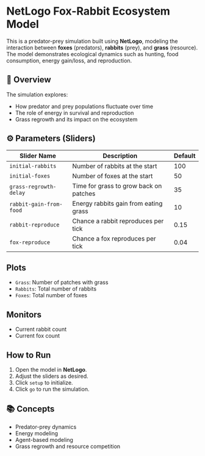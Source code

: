 # NetLogo Fox-Rabbit Ecosystem Model

This is a predator-prey simulation built using **NetLogo**, modeling the interaction between **foxes** (predators), **rabbits** (prey), and **grass** (resource). The model demonstrates ecological dynamics such as hunting, food consumption, energy gain/loss, and reproduction.

## 🧠 Overview

The simulation explores:
- How predator and prey populations fluctuate over time
- The role of energy in survival and reproduction
- Grass regrowth and its impact on the ecosystem

## ⚙️ Parameters (Sliders)

| Slider Name              | Description                                 | Default |
|--------------------------|---------------------------------------------|---------|
| `initial-rabbits`        | Number of rabbits at the start              | 100     |
| `initial-foxes`          | Number of foxes at the start                | 50      |
| `grass-regrowth-delay`   | Time for grass to grow back on patches      | 35      |
| `rabbit-gain-from-food`  | Energy rabbits gain from eating grass       | 10      |
| `rabbit-reproduce`       | Chance a rabbit reproduces per tick         | 0.15    |
| `fox-reproduce`          | Chance a fox reproduces per tick            | 0.04    |

## Plots

- `Grass`: Number of patches with grass
- `Rabbits`: Total number of rabbits
- `Foxes`: Total number of foxes

## Monitors

- Current rabbit count
- Current fox count

## How to Run

1. Open the model in **NetLogo**.
2. Adjust the sliders as desired.
3. Click `setup` to initialize.
4. Click `go` to run the simulation.

## 📚 Concepts

- Predator-prey dynamics
- Energy modeling
- Agent-based modeling
- Grass regrowth and resource competition
